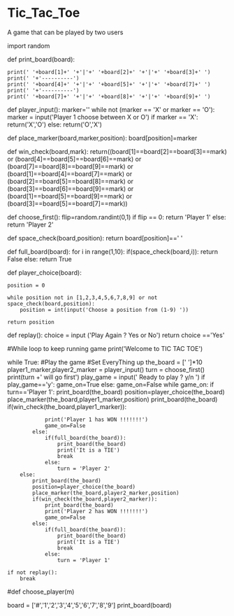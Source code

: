 # Tic_Tac_Toe
A game that can be played by two users

import random

def print_board(board):
	
	print('	'+board[1]+' '+'|'+' '+board[2]+' '+'|'+' '+board[3]+' ')
	print('	'+'----------')
	print('	'+board[4]+' '+'|'+' '+board[5]+' '+'|'+' '+board[7]+' ')
	print('	'+'----------')
	print('	'+board[7]+' '+'|'+' '+board[8]+' '+'|'+' '+board[9]+' ')

def player_input():
	marker=''
	while not (marker == 'X' or marker == 'O'):
		marker = input('Player 1 choose between X or O')
	if marker == 'X':
		return('X','O')
	else:
		return('O','X')

def place_marker(board,marker,position):
	board[position]=marker

def win_check(board,mark):
	return((board[1]==board[2]==board[3]==mark) or
	(board[4]==board[5]==board[6]==mark) or
	(board[7]==board[8]==board[9]==mark) or
	(board[1]==board[4]==board[7]==mark) or
	(board[2]==board[5]==board[8]==mark) or
	(board[3]==board[6]==board[9]==mark) or
	(board[1]==board[5]==board[9]==mark) or
	(board[3]==board[5]==board[7]==mark))

def choose_first():
	flip=random.randint(0,1)
	if flip == 0:
		return 'Player 1'
	else:
		return 'Player 2'

def space_check(board,position):
	return board[position]==' '

def full_board(board):
	for i in range(1,10):
		if(space_check(board,i)):
			return False
	else:
		return True

def player_choice(board):
	
	position = 0
	
	while position not in [1,2,3,4,5,6,7,8,9] or not space_check(board,position):
		position = int(input('Choose a position from (1-9) '))

	return position

def replay():
	choice = input ('Play Again ? Yes or No')
	return choice =='Yes'

#While loop to keep running game
print('Welcome to TIC TAC TOE')

while True:
	#Play the game
	#Set EveryThing up
	the_board = [' ']*10
	player1_marker,player2_marker = player_input()
	turn = choose_first()
	print(turn +' will go first')
	play_game = input(' Ready to play ? y/n ')
	if play_game=='y':
		game_on=True
	else:
		game_on=False
	while game_on:
		if turn=='Player 1':
			print_board(the_board)
			position=player_choice(the_board)
			place_marker(the_board,player1_marker,position)
			print_board(the_board)
			if(win_check(the_board,player1_marker)):
				
				print('Player 1 has WON !!!!!!!')
				game_on=False
			else:
				if(full_board(the_board)):
					print_board(the_board)
					print('It is a TIE')
					break
				else:
					turn = 'Player 2'
		else:
			print_board(the_board)
			position=player_choice(the_board)
			place_marker(the_board,player2_marker,position)
			if(win_check(the_board,player2_marker)):
				print_board(the_board)
				print('Player 2 has WON !!!!!!!')
				game_on=False
			else:
				if(full_board(the_board)):
					print_board(the_board)
					print('It is a TIE')
					break
				else:
					turn = 'Player 1'

	if not replay():
		break



#def choose_player(m)

board = ['#','1','2','3','4','5','6','7','8','9']
print_board(board)

